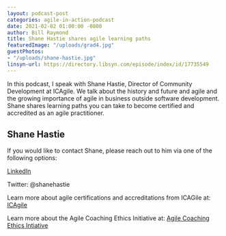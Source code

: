 ```yaml
---
layout: podcast-post
categories: agile-in-action-podcast
date: 2021-02-02 01:00:00 -0800
author: Bill Raymond
title: Shane Hastie shares agile learning paths
featuredImage: "/uploads/grad4.jpg"
guestPhotos:
- "/uploads/shane-hastie.jpg"
linsyn-url: https://directory.libsyn.com/episode/index/id/17735549
---
```

In this podcast, I speak with Shane Hastie, Director of Community Development at ICAgile. We talk about the history and future and agile and the growing importance of agile in business outside software development.   Shane shares learning paths you can take to become certified and accredited as an agile practitioner.

## Shane Hastie

If you would like to contact Shane, please reach out to him via one of the following options:

[LinkedIn](https://www.linkedin.com/in/shanehastie)

Twitter: @shanehastie

Learn more about agile certifications and accreditations from ICAGile at:
[ICAgile](https://www.icagile.com)

Learn more about the Agile Coaching Ethics Initiative at:
[Agile Coaching Ethics Intiative](https://www.agilealliance.org/resources/initiatives/agile-coaching-ethics)

